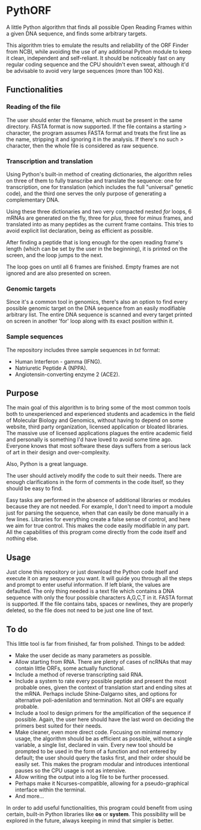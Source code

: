 # PythORF
A little Python algorithm that finds all possible Open Reading Frames within a given DNA sequence, and finds some arbitrary targets.

This algorithm tries to emulate the results and reliability of the ORF Finder from NCBI, while avoiding the use of any additional Python module to keep it clean, independent and self-reliant. It should be noticeably fast on any regular coding sequence and the CPU shouldn't even sweat, although it'd be advisable to avoid very large sequences (more than 100 Kb).

## Functionalities

### Reading of the file
The user should enter the filename, which must be present in the same directory. FASTA format is now supported. If the file contains a starting *>* character, the program assumes FASTA format and treats the first line as the name, stripping it and ignoring it in the analysis. If there's no such *>* character, then the whole file is considered as raw sequence.

### Transcription and translation
Using Python's built-in method of creating dictionaries, the algorithm relies on three of them to fully transcribe and translate the sequence: one for transcription, one for translation (which includes the full "universal" genetic code), and the third one serves the only purpose of generating a complementary DNA.

Using these three dictionaries and two very compacted nested *for* loops, 6 mRNAs are generated on the fly, three for *plus*, three for *minus* frames, and translated into as many peptides as the current frame contains. This tries to avoid explicit list declaration, being as efficient as possible.

After finding a peptide that is long enough for the open reading frame's length (which can be set by the user in the beginning), it is printed on the screen, and the loop jumps to the next.

The loop goes on until all 6 frames are finished. Empty frames are not ignored and are also presented on screen.

### Genomic targets
Since it's a common tool in genomics, there's also an option to find every possible genomic target on the DNA sequence from an easily modifiable arbitrary list. The entire DNA sequence is scanned and every target printed on screen in another 'for' loop along with its exact position within it.

### Sample sequences
The repository includes three sample sequences in *txt* format:
* Human Interferon - gamma (IFNG).
* Natriuretic Peptide A (NPPA).
* Angiotensin-converting enzyme 2 (ACE2).

## Purpose
The main goal of this algorithm is to bring some of the most common tools both to unexperienced and experienced students and academics in the field of Molecular Biology and Genomics, without having to depend on some website, third party organization, licensed application or bloated libraries. The massive use of licensed applications plagues the entire academic field and personally is something I'd have loved to avoid some time ago. Everyone knows that most software these days suffers from a serious lack of art in their design and over-complexity.

Also, Python is a great language.

The user should actively modify the code to suit their needs. There are enough clarifications in the form of comments in the code itself, so they should be easy to find.

Easy tasks are performed in the absence of additional libraries or modules because they are not needed. For example, I don't need to import a module just for parsing the sequence, when that can easily be done manually in a few lines. Libraries for everything create a false sense of control, and here we aim for true control. This makes the code easily modifiable in any part. All the capabilities of this program come directly from the code itself and nothing else.

## Usage
Just clone this repository or just download the Python code itself and execute it on any sequence you want. It will guide you through all the steps and prompt to enter useful information. If left blank, the values are defaulted. The only thing needed is a text file which contains a DNA sequence with only the four possible characters A,G,C,T in it. FASTA format is supported. If the file contains tabs, spaces or newlines, they are properly deleted, so the file does not need to be just one line of text.

## To do
This little tool is far from finished, far from polished. Things to be added:
* Make the user decide as many parameters as possible.
* Allow starting from RNA. There are plenty of cases of ncRNAs that may contain little ORFs, some actually functional.
* Include a method of reverse transcripting said RNA.
* Include a system to rate every possible peptide and present the most probable ones, given the context of translation start and ending sites at the mRNA. Perhaps include Shine-Dalgarno sites, and options for alternative poli-adenilation and termination. Not all ORFs are equally probable.
* Include a tool to design primers for the amplification of the sequence if possible. Again, the user here should have the last word on deciding the primers best suited for their needs.
* Make cleaner, even more direct code. Focusing on minimal memory usage, the algorithm should be as efficient as possible, without a single variable, a single list, declared in vain. Every new tool should be prompted to be used in the form of a function and not entered by default; the user should query the tasks first, and their order should be easily set. This makes the program modular and introduces intentional pauses so the CPU usage is not as intensive.
* Allow writing the output into a log file to be further processed.
* Perhaps make it Ncurses-compatible, allowing for a pseudo-graphical interface within the terminal.
* And more...

In order to add useful functionalities, this program could benefit from using certain, built-in Python libraries like **os** or **system**. This possibility will be explored in the future, always keeping in mind that simpler is better.

